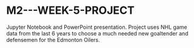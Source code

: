 # M2---WEEK-5-PROJECT
Jupyter Notebook and PowerPoint presentation. Project uses NHL game data from the last 6 years to choose a much needed new goaltender and defensemen for the Edmonton Oilers.
